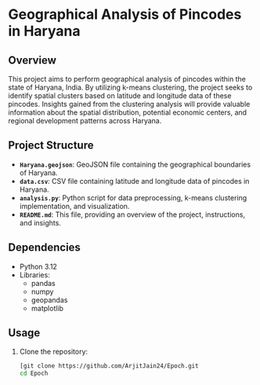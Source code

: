 # Geographical Analysis of Pincodes in Haryana

## Overview
This project aims to perform geographical analysis of pincodes within the state of Haryana, India. By utilizing k-means clustering, the project seeks to identify spatial clusters based on latitude and longitude data of these pincodes. Insights gained from the clustering analysis will provide valuable information about the spatial distribution, potential economic centers, and regional development patterns across Haryana.

## Project Structure
- **`Haryana.geojson`**: GeoJSON file containing the geographical boundaries of Haryana.
- **`data.csv`**: CSV file containing latitude and longitude data of pincodes in Haryana.
- **`analysis.py`**: Python script for data preprocessing, k-means clustering implementation, and visualization.
- **`README.md`**: This file, providing an overview of the project, instructions, and insights.

## Dependencies
- Python 3.12
- Libraries:
  - pandas
  - numpy
  - geopandas
  - matplotlib

## Usage
1. Clone the repository:
   ```bash
   [git clone https://github.com/ArjitJain24/Epoch.git
   cd Epoch
